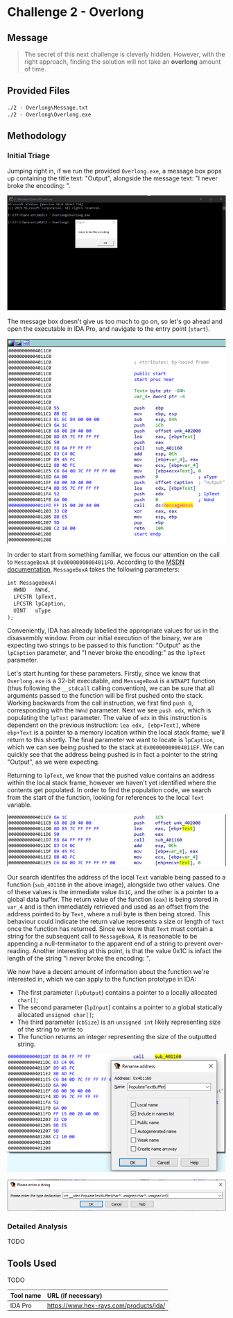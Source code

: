 # Challenge 2 - Overlong

## Message
> The secret of this next challenge is cleverly hidden. However, with the right approach, finding the solution will not take an <b>overlong</b> amount of time.


## Provided Files
```
./2 - Overlong\Message.txt
./2 - Overlong\Overlong.exe
```
## Methodology

### Initial Triage

Jumping right in, if we run the provided `Overlong.exe`, a message box pops up containing the title text: "Output", alongside the message text: 
"I never broke the encoding: ".

![Overlong.exe Message Box](https://raw.githubusercontent.com/SecSuperN0va/CTF-Writeups/master/Flare-on/2019/02%20-%20Overlong/images/overlong_message_box.png)

The message box doesn't give us too much to go on, so let's go ahead and open the executable in IDA Pro, and navigate to the entry point (`start`).

![Overlong.exe - IDA - Entry Point](https://raw.githubusercontent.com/SecSuperN0va/CTF-Writeups/master/Flare-on/2019/02%20-%20Overlong/images/overlong_ida_start.png)

In order to start from something familiar, we focus our attention on the call to `MessageBoxA` at `0x00000000004011FD`. 
According to the [MSDN documentation](https://docs.microsoft.com/en-us/windows/win32/api/winuser/nf-winuser-messageboxa), `MessageBoxA` takes the following parameters:

```
int MessageBoxA(
  HWND   hWnd,
  LPCSTR lpText,
  LPCSTR lpCaption,
  UINT   uType
);
```

Conveniently, IDA has already labelled the appropriate values for us in the disassembly window. From our initial execution of the binary, 
we are expecting two strings to be passed to this function: "Output" as the `lpCaption` parameter, and "I never broke the encoding:" as the `lpText` parameter.

Let's start hunting for these parameters. Firstly, since we know that `Overlong.exe` is a 32-bit executable, and `MessageBoxA` is a `WINAPI` function 
(thus following the `__stdcall` calling convention), we can be sure that all arguments passed to the function will be first pushed onto the stack. 
Working backwards from the call instruction, we first find `push 0`, corresponding with the `hWnd` parameter. Next we see `push edx`, which is populating 
the `lpText` parameter. The value of `edx` in this instruction is dependent on the previous instruction: `lea edx, [ebp+Text]`, where `ebp+Text` is a pointer 
to a memory location within the local stack frame; we'll return to this shortly. The final parameter we want to locate is `lpCaption`, which we can see being 
pushed to the stack at `0x00000000004011EF`. We can quickly see that the address being pushed is in fact a pointer to the string "Output", as we were expecting.

Returning to `lpText`, we know that the pushed value contains an address within the local stack frame, however we haven't yet identified where the contents get 
populated. In order to find the population code, we search from the start of the function, looking for references to the local `Text` variable.

![Overlong.exe - IDA - Populate Text Call Site](https://raw.githubusercontent.com/SecSuperN0va/CTF-Writeups/master/Flare-on/2019/02%20-%20Overlong/images/overlong_ida_call_decode.png)

Our search identifes the address of the local `Text` variable being passed to a function (`sub_401160` in the above image), alongside two other values.
One of these values is the immediate value `0x1C`, and the other is a pointer to a global data buffer. The return value of the function (`eax`) is being
stored in `var_4` and is then immediately retrieved and used as an offset from the address pointed to by `Text`, where a null byte is then being stored.
This behaviour could indicate the return value represents a size or length of `Text` once the function has returned. Since we know that `Text` must contain 
a string for the subsequent call to `MessageBoxA`, it is reasonable to be appending a null-terminator to the apparent end of a string to prevent over-reading. 
Another interesting at this point, is that the value 0x1C is infact the length of the string "I never broke the encoding: ". 

We now have a decent amount of information about the function we're interested in, which we can apply to the function prototype in IDA:

- The first parameter (`lpOutput`) contains a pointer to a locally allocated `char[]`;
- The second parameter (`lpInput`) contains a pointer to a global statically allocated `unsigned char[]`;
- The third parameter (`cbSize`) is an `unsigned int` likely representing size of the string to write to 
- The function returns an integer representing the size of the outputted string.

![Overlong.exe - IDA - Rename Decode Function](https://raw.githubusercontent.com/SecSuperN0va/CTF-Writeups/master/Flare-on/2019/02%20-%20Overlong/images/overlong_ida_rename_decode_function.png)

![Overlong.exe - IDA - Re-Type Decode Function](https://raw.githubusercontent.com/SecSuperN0va/CTF-Writeups/master/Flare-on/2019/02%20-%20Overlong/images/overlong_ida_retype_decode_function.png)



### Detailed Analysis
TODO
## Tools Used
TODO

Tool name|URL (if necessary)
:---|:---
IDA Pro | https://www.hex-rays.com/products/ida/